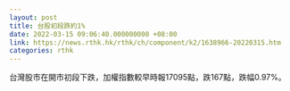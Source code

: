 ```yaml
---
layout: post
title: 台股初段跌約1%
date: 2022-03-15 09:06:40.000000000 +08:00
link: https://news.rthk.hk/rthk/ch/component/k2/1638966-20220315.htm
categories: rthk
---
```


台灣股市在開市初段下跌，加權指數較早時報17095點，跌167點，跌幅0.97%。
